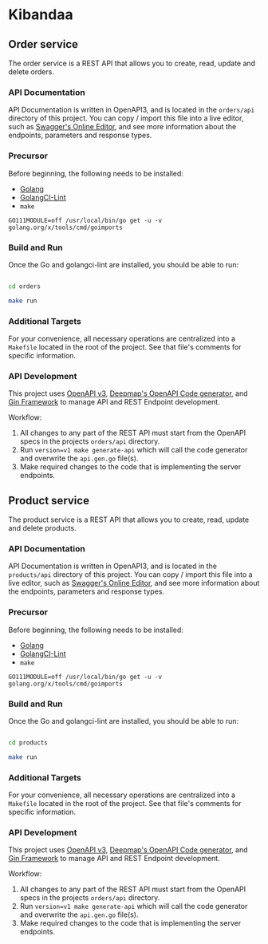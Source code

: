# Kibandaa

## Order service

The order service is a REST API that allows you to create, read, update and delete orders. 

### API Documentation

API Documentation is written in OpenAPI3, and is located in the `orders/api` directory of this project. You can copy / import this file into a live editor, such as [Swagger's Online Editor](https://editor.swagger.io/), and see more information about the endpoints, parameters and response types.

### Precursor

Before beginning, the following needs to be installed:
- [Golang](https://go.dev/doc/install)
- [GolangCI-Lint](https://golangci-lint.run/usage/install/)
- `make`

`GO111MODULE=off /usr/local/bin/go get -u -v golang.org/x/tools/cmd/goimports`

### Build and Run

Once the Go and golangci-lint are installed, you should be able to run:

```bash 

cd orders

make run 

```
### Additional Targets

For your convenience, all necessary operations are centralized into a `Makefile` located in the root of the project. See that file's comments for specific information.

### API Development

This project uses [OpenAPI v3](https://spec.openapis.org/oas/v3.1.0), [Deepmap's OpenAPI Code generator](https://github.com/deepmap/oapi-codegen), and [Gin Framework](https://gin-gonic.com/) to manage API and REST Endpoint development.

Workflow:

1. All changes to any part of the REST API must start from the OpenAPI specs in the projects `orders/api` directory.
2. Run `version=v1 make generate-api` which will call the code generator and overwrite the `api.gen.go` file(s).
3. Make required changes to the code that is implementing the server endpoints.


## Product service

The product service is a REST API that allows you to create, read, update and delete products.

### API Documentation

API Documentation is written in OpenAPI3, and is located in the `products/api` directory of this project. You can copy / import this file into a live editor, such as [Swagger's Online Editor](https://editor.swagger.io/), and see more information about the endpoints, parameters and response types.

### Precursor

Before beginning, the following needs to be installed:

- [Golang](https://go.dev/doc/install)
- [GolangCI-Lint](https://golangci-lint.run/usage/install/)
- `make`

`GO111MODULE=off /usr/local/bin/go get -u -v golang.org/x/tools/cmd/goimports`

### Build and Run

Once the Go and golangci-lint are installed, you should be able to run:

```bash

cd products

make run

```

### Additional Targets

For your convenience, all necessary operations are centralized into a `Makefile` located in the root of the project. See that file's comments for specific information.

### API Development

This project uses [OpenAPI v3](https://spec.openapis.org/oas/v3.1.0), [Deepmap's OpenAPI Code generator](https://github.com/deepmap/oapi-codegen), and [Gin Framework](https://gin-gonic.com/) to manage API and REST Endpoint development.

Workflow:

1. All changes to any part of the REST API must start from the OpenAPI specs in the projects `orders/api` directory.
2. Run `version=v1 make generate-api` which will call the code generator and overwrite the `api.gen.go` file(s).
3. Make required changes to the code that is implementing the server endpoints.

